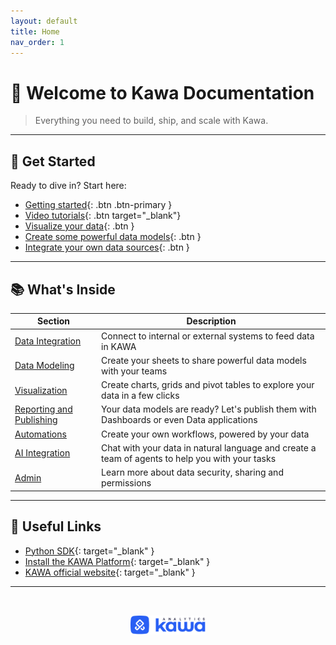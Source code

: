 ```yaml
---
layout: default
title: Home
nav_order: 1
---
```



# 👋 Welcome to Kawa Documentation

> Everything you need to build, ship, and scale with Kawa.

---

## 🚀 Get Started

Ready to dive in? Start here:

- [Getting started](./00__getting_started.html){: .btn .btn-primary }
- [Video tutorials](https://docs.kawa.ai/video-tutorials/english-tutorials){: .btn target="_blank"}
- [Visualize your data](./03__visualization.html){: .btn }
- [Create some powerful data models](./02__modeling.html){: .btn }
- [Integrate your own data sources](./01__data_integration.html#data-integration.html){: .btn }

---

## 📚 What's Inside

| Section         | Description                                     |
|----------------|-------------------------------------------------|
| [Data Integration](./01__data_integration.html) | Connect to internal or external systems to feed data in KAWA |
| [Data Modeling](./02__modeling.html) | Create your sheets to share powerful data models with your teams    |
| [Visualization](./03__visualization.html) | Create charts, grids and pivot tables to explore your data in a few clicks         |
| [Reporting and Publishing](./04__publishing.html) | Your data models are ready? Let's publish them with Dashboards or even Data applications        |
| [Automations](./05__automations.html) | Create your own workflows, powered by your data       |
| [AI Integration](./06__ai_integration.html) | Chat with your data in natural language and create a team of agents to help you with your tasks       |
| [Admin](./07__administration.html) | Learn more about data security, sharing and permissions       |

---

## 🔗 Useful Links

- [Python SDK](https://github.com/kawa-analytics/kywy-documentation){: target="_blank" }
- [Install the KAWA Platform](https://github.com/kawa-analytics/kawa-docker-install){: target="_blank" }
- [KAWA official website](https://www.kawa.ai){: target="_blank" }

---

<p align="center">
  <img src="./logo.png" alt="Kawa Logo" width="120" style="margin-top: 2rem;" />
</p>